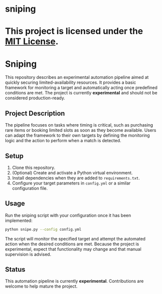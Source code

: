 # sniping

This project is licensed under the [MIT License](LICENSE).
=======
# Sniping

This repository describes an experimental automation pipeline aimed at quickly securing limited-availability resources. It provides a basic framework for monitoring a target and automatically acting once predefined conditions are met. The project is currently **experimental** and should not be considered production-ready.

## Project Description

The pipeline focuses on tasks where timing is critical, such as purchasing rare items or booking limited slots as soon as they become available. Users can adapt the framework to their own targets by defining the monitoring logic and the action to perform when a match is detected.

## Setup

1. Clone this repository.
2. (Optional) Create and activate a Python virtual environment.
3. Install dependencies when they are added to `requirements.txt`.
4. Configure your target parameters in `config.yml` or a similar configuration file.

## Usage

Run the sniping script with your configuration once it has been implemented:

```bash
python snipe.py --config config.yml
```

The script will monitor the specified target and attempt the automated action when the desired conditions are met. Because the project is experimental, expect that functionality may change and that manual supervision is advised.

## Status

This automation pipeline is currently **experimental**. Contributions are welcome to help mature the project.
